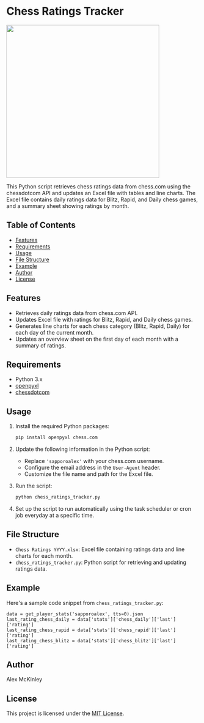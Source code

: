 # Chess Ratings Tracker

<img scr="https://www.redwolf.in/image/cache/catalog/marketplace/chess-dot-com/chess-dot-com-logo-white-t-shirt-artwork-500x667.jpg?m=1687858297" width="500">
<img src="https://shoptexto.com/wp-content/uploads/2021/12/deepl-excel-icon.png" width="400">

This Python script retrieves chess ratings data from chess.com using the chessdotcom API and updates an Excel file with tables and line charts. The Excel file contains daily ratings data for Blitz, Rapid, and Daily chess games, and a summary sheet showing ratings by month.

## Table of Contents
- [Features](#features)
- [Requirements](#requirements)
- [Usage](#usage)
- [File Structure](#file-structure)
- [Example](#example)
- [Author](#author)
- [License](#license)

## Features
- Retrieves daily ratings data from chess.com API.
- Updates Excel file with ratings for Blitz, Rapid, and Daily chess games.
- Generates line charts for each chess category (Blitz, Rapid, Daily) for each day of the current month.
- Updates an overview sheet on the first day of each month with a summary of ratings.

## Requirements
- Python 3.x
- [openpyxl](https://pypi.org/project/openpyxl/)
- [chessdotcom](https://pypi.org/project/chess.com/)

## Usage
1. Install the required Python packages:

    ```bash
    pip install openpyxl chess.com
    ```

2. Update the following information in the Python script:

    - Replace `'sapporoalex'` with your chess.com username.
    - Configure the email address in the `User-Agent` header.
    - Customize the file name and path for the Excel file.

3. Run the script:

    ```bash
    python chess_ratings_tracker.py
    ```

4. Set up the script to run automatically using the task scheduler or cron job everyday at a specific time.

## File Structure
- `Chess Ratings YYYY.xlsx`: Excel file containing ratings data and line charts for each month.
- `chess_ratings_tracker.py`: Python script for retrieving and updating ratings data.

## Example
Here's a sample code snippet from `chess_ratings_tracker.py`:

```Client.request_config['headers']['User-Agent'] = 'My Python Application. Contact me at email@example.com'
data = get_player_stats('sapporoalex', tts=0).json
last_rating_chess_daily = data['stats']['chess_daily']['last']['rating']
last_rating_chess_rapid = data['stats']['chess_rapid']['last']['rating']
last_rating_chess_blitz = data['stats']['chess_blitz']['last']['rating']
```

## Author
Alex McKinley

## License
This project is licensed under the [MIT License](LICENSE).
